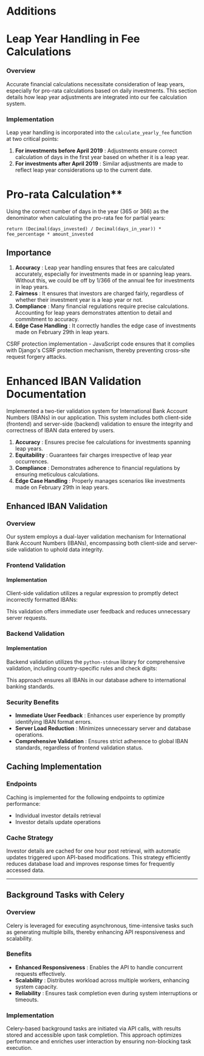 # Additions 

# Leap Year Handling in Fee Calculations

### Overview

Accurate financial calculations necessitate consideration of leap years, especially for pro-rata calculations based on daily investments. This section details how leap year adjustments are integrated into our fee calculation system.

### Implementation

Leap year handling is incorporated into the `calculate_yearly_fee` function at two critical points:

1. **For investments before April 2019** : Adjustments ensure correct calculation of days in the first year based on whether it is a leap year.
2. **For investments after April 2019** : Similar adjustments are made to reflect leap year considerations up to the current date.

# Pro-rata Calculation**

Using the correct number of days in the year (365 or 366) as the denominator when calculating the pro-rata fee for partial years:

`return (Decimal(days_invested) / Decimal(days_in_year)) * fee_percentage * amount_invested`

## Importance

1. **Accuracy** : Leap year handling ensures that fees are calculated accurately, especially for investments made in or spanning leap years. Without this, we could be off by 1/366 of the annual fee for investments in leap years.
2. **Fairness** : It ensures that investors are charged fairly, regardless of whether their investment year is a leap year or not.
3. **Compliance** : Many financial regulations require precise calculations. Accounting for leap years demonstrates attention to detail and commitment to accuracy.
4. **Edge Case Handling** : It correctly handles the edge case of investments made on February 29th in leap years.

CSRF protection implementation - JavaScript code ensures that it complies with Django's CSRF protection mechanism, thereby preventing cross-site request forgery attacks.

# Enhanced IBAN Validation Documentation

Implemented a two-tier validation system for International Bank Account Numbers (IBANs) in our application. This system includes both client-side (frontend) and server-side (backend) validation to ensure the integrity and correctness of IBAN data entered by users.

1. **Accuracy** : Ensures precise fee calculations for investments spanning leap years.
2. **Equitability** : Guarantees fair charges irrespective of leap year occurrences.
3. **Compliance** : Demonstrates adherence to financial regulations by ensuring meticulous calculations.
4. **Edge Case Handling** : Properly manages scenarios like investments made on February 29th in leap years.

## Enhanced IBAN Validation

### Overview

Our system employs a dual-layer validation mechanism for International Bank Account Numbers (IBANs), encompassing both client-side and server-side validation to uphold data integrity.

### Frontend Validation

#### Implementation

Client-side validation utilizes a regular expression to promptly detect incorrectly formatted IBANs:

This validation offers immediate user feedback and reduces unnecessary server requests.

### Backend Validation

#### Implementation

Backend validation utilizes the `python-stdnum` library for comprehensive validation, including country-specific rules and check digits:

This approach ensures all IBANs in our database adhere to international banking standards.

### Security Benefits

* **Immediate User Feedback** : Enhances user experience by promptly identifying IBAN format errors.
* **Server Load Reduction** : Minimizes unnecessary server and database operations.
* **Comprehensive Validation** : Ensures strict adherence to global IBAN standards, regardless of frontend validation status.

## Caching Implementation

### Endpoints

Caching is implemented for the following endpoints to optimize performance:

* Individual investor details retrieval
* Investor details update operations

### Cache Strategy

Investor details are cached for one hour post retrieval, with automatic updates triggered upon API-based modifications. This strategy efficiently reduces database load and improves response times for frequently accessed data.

---

## Background Tasks with Celery

### Overview

Celery is leveraged for executing asynchronous, time-intensive tasks such as generating multiple bills, thereby enhancing API responsiveness and scalability.

### Benefits

* **Enhanced Responsiveness** : Enables the API to handle concurrent requests effectively.
* **Scalability** : Distributes workload across multiple workers, enhancing system capacity.
* **Reliability** : Ensures task completion even during system interruptions or timeouts.

### Implementation

Celery-based background tasks are initiated via API calls, with results stored and accessible upon task completion. This approach optimizes performance and enriches user interaction by ensuring non-blocking task execution.
